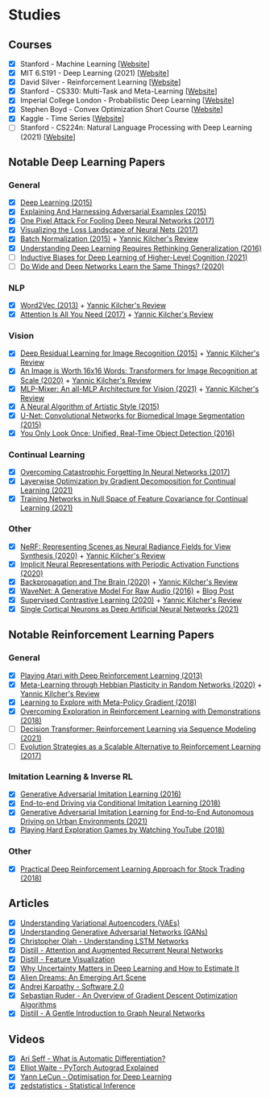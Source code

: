 # Studies

## Courses
- [x] Stanford - Machine Learning [[Website](https://www.coursera.org/learn/machine-learning)]
- [x] MIT 6.S191 - Deep Learning (2021) [[Website](http://introtodeeplearning.com/)]
- [x] David Silver - Reinforcement Learning [[Website](https://www.davidsilver.uk/teaching/)]
- [x] Stanford - CS330: Multi-Task and Meta-Learning [[Website](http://cs330.stanford.edu/)]
- [x] Imperial College London - Probabilistic Deep Learning [[Website](https://www.coursera.org/learn/probabilistic-deep-learning-with-tensorflow2)]
- [X] ‪Stephen Boyd‬ - Convex Optimization Short Course [[Website](https://web.stanford.edu/~boyd/papers/cvx_short_course.html)]
- [X] Kaggle - Time Series [[Website](https://www.kaggle.com/learn/time-series)]
- [ ] Stanford - CS224n: Natural Language Processing with Deep Learning (2021) [[Website](http://web.stanford.edu/class/cs224n/)]

## Notable Deep Learning Papers

### General
- [x] [Deep Learning (2015)](https://s3.us-east-2.amazonaws.com/hkg-website-assets/static/pages/files/DeepLearning.pdf)
- [x] [Explaining And Harnessing Adversarial Examples (2015)](https://arxiv.org/abs/1412.6572)
- [X] [One Pixel Attack For Fooling Deep Neural Networks (2017)](https://arxiv.org/abs/1710.08864)
- [X] [Visualizing the Loss Landscape of Neural Nets (2017)](https://arxiv.org/pdf/1712.09913.pdf)
- [X] [Batch Normalization (2015)](https://arxiv.org/abs/1502.03167) + [Yannic Kilcher's Review](https://www.youtube.com/watch?v=OioFONrSETc)
- [X] [Understanding Deep Learning Requires Rethinking Generalization (2016)](https://arxiv.org/abs/1611.03530)
- [ ] [Inductive Biases for Deep Learning of Higher-Level Cognition (2021)](https://arxiv.org/abs/2011.15091)
- [ ] [Do Wide and Deep Networks Learn the Same Things? (2020)](https://arxiv.org/abs/2010.15327)

### NLP
- [X] [Word2Vec (2013)](https://arxiv.org/abs/1310.4546) + [Yannic Kilcher's Review](https://www.youtube.com/watch?v=yexR53My2O4)
- [x] [Attention Is All You Need (2017)](https://arxiv.org/abs/1706.03762) + [Yannic Kilcher's Review](https://www.youtube.com/watch?v=iDulhoQ2pro)

### Vision
- [X] [Deep Residual Learning for Image Recognition (2015)](https://arxiv.org/abs/1512.03385) + [Yannic Kilcher's Review](https://www.youtube.com/watch?v=GWt6Fu05voI)
- [X] [An Image is Worth 16x16 Words: Transformers for Image Recognition at Scale (2020)](https://arxiv.org/abs/2010.11929) + [Yannic Kilcher's Review](https://www.youtube.com/watch?v=TrdevFK_am4)
- [X] [MLP-Mixer: An all-MLP Architecture for Vision (2021)](https://arxiv.org/abs/2105.01601) + [Yannic Kilcher's Review](https://www.youtube.com/watch?v=7K4Z8RqjWIk) 
- [X] [A Neural Algorithm of Artistic Style (2015)](https://arxiv.org/abs/1508.06576)
- [X] [U-Net: Convolutional Networks for Biomedical Image Segmentation (2015)](https://arxiv.org/abs/1505.04597)
- [X] [You Only Look Once: Unified, Real-Time Object Detection (2016)](https://arxiv.org/abs/1506.02640)

### Continual Learning
- [X] [Overcoming Catastrophic Forgetting In Neural Networks (2017)]()
- [X] [Layerwise Optimization by Gradient Decomposition for Continual Learning (2021)](https://arxiv.org/abs/2105.07561)
- [X] [Training Networks in Null Space of Feature Covariance for Continual Learning (2021)](https://arxiv.org/abs/2103.07113)

### Other
- [X] [NeRF: Representing Scenes as Neural Radiance Fields for View Synthesis (2020)](https://arxiv.org/abs/2003.08934) + [Yannic Kilcher's Review](https://www.youtube.com/watch?v=CRlN-cYFxTk)
- [X] [Implicit Neural Representations with Periodic Activation Functions (2020)](https://vsitzmann.github.io/siren/)
- [X] [Backpropagation and The Brain (2020)](https://www.nature.com/articles/s41583-020-0277-3) + [Yannic Kilcher's Review](https://www.youtube.com/watch?v=a0f07M2uj_A)
- [X] [WaveNet: A Generative Model For Raw Audio (2016)](https://arxiv.org/abs/1609.03499) + [Blog Post](https://deepmind.com/blog/article/wavenet-generative-model-raw-audio)
- [x] [Supervised Contrastive Learning (2020)](https://arxiv.org/abs/2004.11362) + [Yannic Kilcher's Review](https://www.youtube.com/watch?v=MpdbFLXOOIw)
- [X] [Single Cortical Neurons as Deep Artificial Neural Networks (2021)](https://github.com/SelfishGene/neuron_as_deep_net)

## Notable Reinforcement Learning Papers

### General
- [x] [Playing Atari with Deep Reinforcement Learning (2013)](https://arxiv.org/abs/1312.5602)
- [X] [Meta-Learning through Hebbian Plasticity in Random Networks (2020)](https://arxiv.org/abs/2007.02686) + [Yannic Kilcher's Review](https://www.youtube.com/watch?v=v2GRWzIhaqQ)
- [X] [Learning to Explore with Meta-Policy Gradient (2018)](https://arxiv.org/abs/1803.05044)
- [X] [Overcoming Exploration in Reinforcement Learning with Demonstrations (2018)](https://arxiv.org/abs/1709.10089)
- [ ] [Decision Transformer: Reinforcement Learning via Sequence Modeling (2021)](https://arxiv.org/abs/2106.01345)
- [ ] [Evolution Strategies as a Scalable Alternative to Reinforcement Learning (2017)](https://arxiv.org/abs/1703.03864)

### Imitation Learning & Inverse RL
- [X] [Generative Adversarial Imitation Learning (2016)](https://arxiv.org/abs/1606.03476)
- [X] [End-to-end Driving via Conditional Imitation Learning (2018)](https://arxiv.org/abs/1710.02410)
- [X] [Generative Adversarial Imitation Learning for End-to-End Autonomous Driving on Urban Environments (2021)](https://arxiv.org/abs/2110.08586)
- [X] [Playing Hard Exploration Games by Watching YouTube (2018)](https://arxiv.org/abs/1805.11592)

### Other
- [x] [Practical Deep Reinforcement Learning Approach for Stock Trading (2018)](https://arxiv.org/abs/1811.07522)

## Articles
- [x] [Understanding Variational Autoencoders (VAEs)](https://towardsdatascience.com/understanding-variational-autoencoders-vaes-f70510919f73)
- [x] [Understanding Generative Adversarial Networks (GANs)](https://towardsdatascience.com/understanding-generative-adversarial-networks-gans-cd6e4651a29)
- [x] [Christopher Olah - Understanding LSTM Networks](https://colah.github.io/posts/2015-08-Understanding-LSTMs/)
- [x] [Distill - Attention and Augmented Recurrent Neural Networks](https://distill.pub/2016/augmented-rnns/)
- [x] [Distill - Feature Visualization](https://distill.pub/2017/feature-visualization/) 
- [x] [Why Uncertainty Matters in Deep Learning and How to Estimate It](https://everyhue.me/posts/why-uncertainty-matters/)
- [X] [Alien Dreams: An Emerging Art Scene](https://ml.berkeley.edu/blog/posts/clip-art/)
- [X] [Andrej Karpathy - Software 2.0](https://karpathy.medium.com/software-2-0-a64152b37c35)
- [X] [Sebastian Ruder - An Overview of Gradient Descent Optimization Algorithms](https://ruder.io/optimizing-gradient-descent/index.html)
- [X] [Distill - A Gentle Introduction to Graph Neural Networks](https://distill.pub/2021/gnn-intro/)

## Videos
- [X] [Ari Seff - What is Automatic Differentiation?](https://www.youtube.com/watch?v=wG_nF1awSSY)
- [X] [Elliot Waite - PyTorch Autograd Explained](https://www.youtube.com/watch?v=MswxJw-8PvE)
- [X] [Yann LeCun - Optimisation for Deep Learning](https://www.youtube.com/watch?v=n1w5b5rTFv0)
- [X] [zedstatistics - Statistical Inference](https://www.youtube.com/playlist?list=PLTNMv857s9WU729gegxdW2e4wto2wEP4S)
